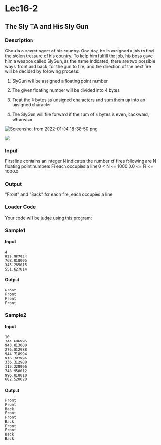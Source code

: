 Lec16-2
=======

The Sly TA and His Sly Gun
--------------------------

### Description

<div>

Chou is a secret agent of his country. One day, he is assigned a job to
find the stolen treasure of his country. To help him fulfill the job,
his boss gave him a weapon called SlyGun, as the name indicated, there
are two possible ways, front and back, for the gun to fire, and the
direction of the next fire will be decided by following process:

1.  SlyGun will be assigned a floating point number

2.  The given floating number will be divided into 4 bytes

3.  Treat the 4 bytes as unsigned characters and sum them up into an
    unsigned character

4.  The SlyGun will fire forward if the sum of 4 bytes is even,
    backward, otherwise

![Screenshot from 2022-01-04
18-38-50.png](/Lec16-2/The%20Sly%20TA%20and%20His%20Sly%20Gun/images/2516c52e66c26e06652820d3df42d522bbcf15a4.png)

![](https://i.makeagif.com/media/10-28-2015/Bsr1dr.gif)

</div>

### Input

First line contains an integer N indicates the number of fires following
are N floating point numbers Fi each occupies a line 0 \< N \<= 1000 0.0
\<= Fi \<= 1000.0

### Output

\"Front\" and \"Back\" for each fire, each occupies a line

### Loader Code

<div>

Your code will be judge using this program:

</div>

<div>

### Sample1

#### Input

    4
    925.887024
    768.018005
    345.265015
    551.627014

#### Output

    Front
    Front
    Front
    Front

</div>

<div>

### Sample2

#### Input

    10
    344.606995
    943.013000
    276.812988
    944.718994
    916.382996
    336.312988
    115.228996
    748.950012
    996.010010
    682.520020

#### Output

    Front
    Front
    Back
    Front
    Front
    Back
    Front
    Front
    Back
    Back

</div>
